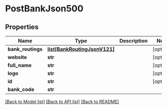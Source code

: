 # PostBankJson500

## Properties
Name | Type | Description | Notes
------------ | ------------- | ------------- | -------------
**bank_routings** | [**list[BankRoutingJsonV121]**](BankRoutingJsonV121.md) |  | [optional] 
**website** | **str** |  | [optional] 
**full_name** | **str** |  | [optional] 
**logo** | **str** |  | [optional] 
**id** | **str** |  | [optional] 
**bank_code** | **str** |  | 

[[Back to Model list]](../README.md#documentation-for-models) [[Back to API list]](../README.md#documentation-for-api-endpoints) [[Back to README]](../README.md)


